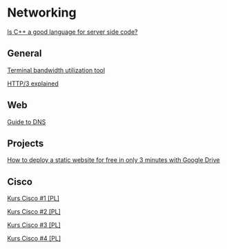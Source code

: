 # Networking

[Is C++ a good language for server side code?](https://www.reddit.com/r/cpp/comments/hp06wx/is_c_a_good_language_for_server_side_code/)

## General

[Terminal bandwidth utilization tool](https://github.com/imsnif/bandwhich)

[HTTP/3 explained](https://http3-explained.haxx.se/en/)

## Web

[Guide to DNS](https://rjzaworski.com/2019/04/the-web-developers-guide-to-dns)

## Projects

[How to deploy a static website for free in only 3 minutes with Google Drive](https://dev.to/gaelthomas/how-to-deploy-a-static-website-for-free-in-only-3-minutes-with-google-drive-254c)

## Cisco

[Kurs Cisco #1 [PL]](http://www.cukrownia.com.pl/cisco1)

[Kurs Cisco #2 [PL]](http://www.cukrownia.com.pl/cisco2)

[Kurs Cisco #3 [PL]](http://www.cukrownia.com.pl/cisco3)

[Kurs Cisco #4 [PL]](http://www.cukrownia.com.pl/cisco4)
